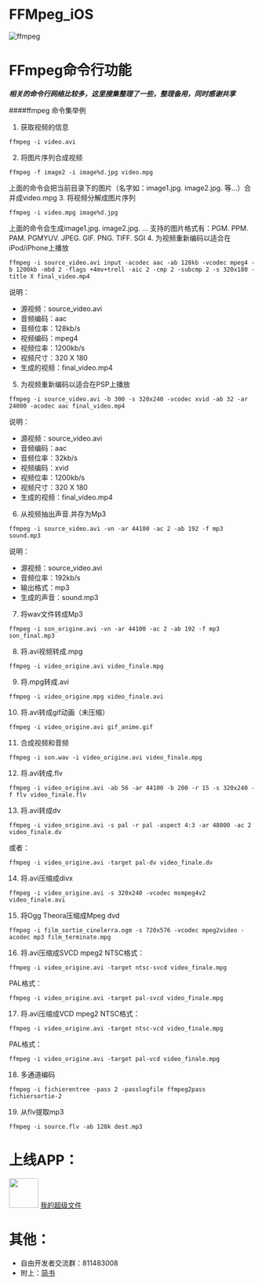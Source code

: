 # FFMpeg_iOS
![ffmpeg](https://upload-images.jianshu.io/upload_images/1721864-a28aecdd02d51beb.jpg?imageMogr2/auto-orient/strip%7CimageView2/2/w/1240)

# FFmpeg命令行功能

***相关的命令行网络比较多，这里搜集整理了一些，整理备用，同时感谢共享***

####ffmpeg 命令集举例

1. 获取视频的信息
```
ffmpeg -i video.avi
```
2. 将图片序列合成视频
```
ffmpeg -f image2 -i image%d.jpg video.mpg
```
上面的命令会把当前目录下的图片（名字如：image1.jpg. image2.jpg. 等…）合并成video.mpg
3. 将视频分解成图片序列
```
ffmpeg -i video.mpg image%d.jpg
```
上面的命令会生成image1.jpg. image2.jpg. …
支持的图片格式有：PGM. PPM. PAM. PGMYUV. JPEG. GIF. PNG. TIFF. SGI
4. 为视频重新编码以适合在iPod/iPhone上播放
```
ffmpeg -i source_video.avi input -acodec aac -ab 128kb -vcodec mpeg4 -b 1200kb -mbd 2 -flags +4mv+trell -aic 2 -cmp 2 -subcmp 2 -s 320x180 -title X final_video.mp4
```
说明：
* 源视频：source_video.avi
* 音频编码：aac
* 音频位率：128kb/s
* 视频编码：mpeg4
* 视频位率：1200kb/s
* 视频尺寸：320 X 180
* 生成的视频：final_video.mp4
5. 为视频重新编码以适合在PSP上播放
```
ffmpeg -i source_video.avi -b 300 -s 320x240 -vcodec xvid -ab 32 -ar 24000 -acodec aac final_video.mp4
```
说明：
* 源视频：source_video.avi
* 音频编码：aac
* 音频位率：32kb/s
* 视频编码：xvid
* 视频位率：1200kb/s
* 视频尺寸：320 X 180
* 生成的视频：final_video.mp4
6. 从视频抽出声音.并存为Mp3
```
ffmpeg -i source_video.avi -vn -ar 44100 -ac 2 -ab 192 -f mp3 sound.mp3
```
说明：
* 源视频：source_video.avi
* 音频位率：192kb/s
* 输出格式：mp3
* 生成的声音：sound.mp3
7. 将wav文件转成Mp3
```
ffmpeg -i son_origine.avi -vn -ar 44100 -ac 2 -ab 192 -f mp3 son_final.mp3
```
8. 将.avi视频转成.mpg
```
ffmpeg -i video_origine.avi video_finale.mpg
```
9. 将.mpg转成.avi
```
ffmpeg -i video_origine.mpg video_finale.avi
```
10. 将.avi转成gif动画（未压缩）
```
ffmpeg -i video_origine.avi gif_anime.gif
```
11. 合成视频和音频
```
ffmpeg -i son.wav -i video_origine.avi video_finale.mpg
```
12. 将.avi转成.flv
```
ffmpeg -i video_origine.avi -ab 56 -ar 44100 -b 200 -r 15 -s 320x240 -f flv video_finale.flv
```
13. 将.avi转成dv
```
ffmpeg -i video_origine.avi -s pal -r pal -aspect 4:3 -ar 48000 -ac 2 video_finale.dv
```
或者：
```
ffmpeg -i video_origine.avi -target pal-dv video_finale.dv
```
14. 将.avi压缩成divx
```
ffmpeg -i video_origine.avi -s 320x240 -vcodec msmpeg4v2 video_finale.avi
```
15. 将Ogg Theora压缩成Mpeg dvd
```
ffmpeg -i film_sortie_cinelerra.ogm -s 720x576 -vcodec mpeg2video -acodec mp3 film_terminate.mpg
```
16. 将.avi压缩成SVCD mpeg2
NTSC格式：
```
ffmpeg -i video_origine.avi -target ntsc-svcd video_finale.mpg
```
PAL格式：
```
ffmpeg -i video_origine.avi -target pal-svcd video_finale.mpg
```
17. 将.avi压缩成VCD mpeg2
NTSC格式：
```
ffmpeg -i video_origine.avi -target ntsc-vcd video_finale.mpg
```
PAL格式：
```
ffmpeg -i video_origine.avi -target pal-vcd video_finale.mpg
```
18. 多通道编码
```
ffmpeg -i fichierentree -pass 2 -passlogfile ffmpeg2pass fichiersortie-2
```
19. 从flv提取mp3
```
ffmpeg -i source.flv -ab 128k dest.mp3
```

# 上线APP：
<img src="https://upload-images.jianshu.io/upload_images/1721864-0feb4befb2dddb9f.png?imageMogr2/auto-orient/strip%7CimageView2/2/w/1240" width="60px" height="60px">
<a href="https://itunes.apple.com/cn/app/我的超级文件/id1397704011?mt=8">我的超级文件</a>

# 其他：
* 自由开发者交流群：811483008
* 附上：[简书](https://www.jianshu.com/p/299906d4054d)
